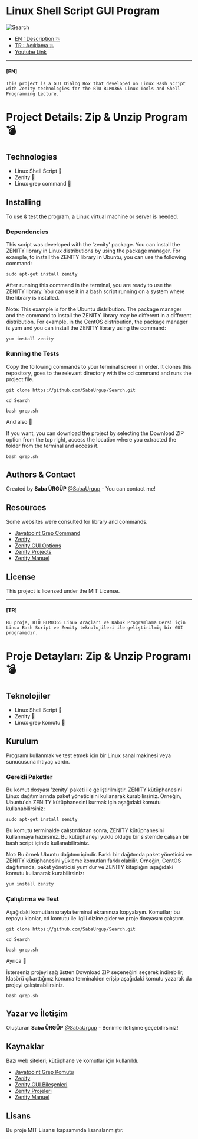 <h1 align="left"> Linux Shell Script GUI Program </h1>

![Search](https://user-images.githubusercontent.com/76062971/210665216-ad0584ed-a134-46f9-9ce9-064f96f140f0.jpeg)

- [EN : Description :boom:](#en) 
- [TR : Açıklama :boom:](#tr)
-  [Youtube Link](https://youtu.be/4iLZMrs8mpk)
****

 #### [EN]

`This project is a GUI Dialog Box that developed on Linux Bash Script with Zenity technologies for the BTU BLM0365 Linux Tools and Shell Programming Lecture.`

# Project Details: Zip & Unzip Program :bomb:

## Technologies
- Linux Shell Script 🧩 
- Zenity 🧩
- Linux grep command 🧩

## Installing

To use & test the program, a Linux virtual machine or server is needed.

### Dependencies

This script was developed with the 'zenity' package. You can install the ZENITY library in Linux distributions by using the package manager. For example, to install the ZENITY library in Ubuntu, you can use the following command:
```
sudo apt-get install zenity
```
After running this command in the terminal, you are ready to use the ZENITY library. You can use it in a bash script running on a system where the library is installed.

Note: This example is for the Ubuntu distribution. The package manager and the command to install the ZENITY library may be different in a different distribution. For example, in the CentOS distribution, the package manager is yum and you can install the ZENITY library using the command:
```
yum install zenity
```

### Running the Tests

Copy the following commands to your terminal screen in order. It clones this repository, goes to the relevant directory with the cd command and runs the project file.
```
git clone https://github.com/SabaUrgup/Search.git
```
```
cd Search
```
```
bash grep.sh
```

And also 🚨 

If you want, you can download the project by selecting the Download ZIP option from the top right, access the location where you extracted the folder from the terminal and access it.
```
bash grep.sh
``` 

## Authors & Contact

Created by **Saba ÜRGÜP**  [@SabaUrgup](https://github.com/SabaUrgup) - You can contact me!

## Resources

Some websites were consulted for library and commands.

* [Javatpoint Grep Command](https://www.javatpoint.com/linux-grep)
* [Zenity](https://wiki.ubuntu-tr.net/index.php?title=Zenity_ile_kabuk_proglamlama)
* [Zenity GUI Options](https://ostechnix.com/zenity-create-gui-dialog-boxes-in-bash-scripts/)
* [Zenity Projects](https://funprojects.blog/tag/zenity/)
* [Zenity Manuel](https://help.gnome.org/users/zenity/3.32/)

## License

This project is licensed under the MIT License.
****

 #### [TR]

`Bu proje, BTÜ BLM0365 Linux Araçları ve Kabuk Programlama Dersi için Linux Bash Script ve Zenity teknolojileri ile geliştirilmiş bir GUI programıdır.`

# Proje Detayları: Zip & Unzip Programı :bomb: 

## Teknolojiler

- Linux Shell Script 🧩
- Zenity 🧩
- Linux grep komutu 🧩

## Kurulum 

Programı kullanmak ve test etmek için bir Linux sanal makinesi veya sunucusuna ihtiyaç vardır.

### Gerekli Paketler

Bu komut dosyası 'zenity' paketi ile geliştirilmiştir. ZENITY kütüphanesini Linux dağıtımlarında paket yöneticisini kullanarak kurabilirsiniz. Örneğin, Ubuntu'da ZENITY kütüphanesini kurmak için aşağıdaki komutu kullanabilirsiniz:
```
sudo apt-get install zenity
```
Bu komutu terminalde çalıştırdıktan sonra, ZENITY kütüphanesini kullanmaya hazırsınız. Bu kütüphaneyi yüklü olduğu bir sistemde çalışan bir bash script içinde kullanabilirsiniz.

Not: Bu örnek Ubuntu dağıtımı içindir. Farklı bir dağıtımda paket yöneticisi ve ZENITY kütüphanesini yükleme komutları farklı olabilir. Örneğin, CentOS dağıtımında, paket yöneticisi yum'dur ve ZENITY kitaplığını aşağıdaki komutu kullanarak kurabilirsiniz:
```
yum install zenity
```

### Çalıştırma ve Test

Aşağıdaki komutları sırayla terminal ekranınıza kopyalayın. Komutlar; bu repoyu klonlar, cd komutu ile ilgili dizine gider ve proje dosyasını çalıştırır.

```
git clone https://github.com/SabaUrgup/Search.git
```
```
cd Search
```
```
bash grep.sh
```

Ayrıca  🚨 

İsterseniz projeyi sağ üstten Download ZIP seçeneğini seçerek indirebilir, klasörü çıkarttığınız konuma terminalden erişip aşağıdaki komutu yazarak da projeyi çalıştırabilirsiniz.
```
bash grep.sh
``` 

## Yazar ve İletişim

Oluşturan **Saba ÜRGÜP** [@SabaUrgup](https://github.com/SabaUrgup) - Benimle iletişime geçebilirsiniz!

## Kaynaklar

Bazı web siteleri; kütüphane ve komutlar için kullanıldı.

* [Javatpoint Grep Komutu](https://www.javatpoint.com/linux-grep)
* [Zenity](https://wiki.ubuntu-tr.net/index.php?title=Zenity_ile_kabuk_proglamlama)
* [Zenity GUI Bileşenleri](https://ostechnix.com/zenity-create-gui-dialog-boxes-in-bash-scripts/)
* [Zenity Projeleri](https://funprojects.blog/tag/zenity/)
* [Zenity Manuel](https://help.gnome.org/users/zenity/3.32/)

## Lisans

Bu proje MIT Lisansı kapsamında lisanslanmıştır.
